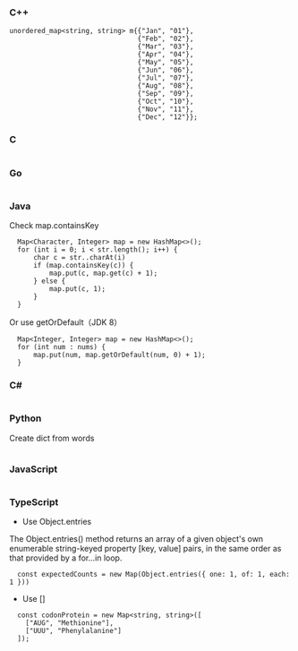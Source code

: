 ### C++
```
unordered_map<string, string> m{{"Jan", "01"},
                                {"Feb", "02"},
                                {"Mar", "03"},
                                {"Apr", "04"},
                                {"May", "05"},
                                {"Jun", "06"},
                                {"Jul", "07"},
                                {"Aug", "08"},
                                {"Sep", "09"},
                                {"Oct", "10"},
                                {"Nov", "11"},
                                {"Dec", "12"}};

```
### C
```

```

### Go
```
```
### Java
Check map.containsKey
```
  Map<Character, Integer> map = new HashMap<>();
  for (int i = 0; i < str.length(); i++) {
      char c = str..charAt(i)
      if (map.containsKey(c)) {
          map.put(c, map.get(c) + 1);
      } else {
          map.put(c, 1);
      }
  }
```
Or use getOrDefault（JDK 8）
```
  Map<Integer, Integer> map = new HashMap<>();
  for (int num : nums) {
      map.put(num, map.getOrDefault(num, 0) + 1);
  }
```

### C#
```  

```
### Python
Create dict from words
```

```


### JavaScript
```
```
### TypeScript
- Use Object.entries

The Object.entries() method returns an array of a given object's own enumerable string-keyed property [key, value] pairs, in the same order as that provided by a for...in loop. 

```
  const expectedCounts = new Map(Object.entries({ one: 1, of: 1, each: 1 }))
```
- Use []
```
  const codonProtein = new Map<string, string>([
    ["AUG", "Methionine"],
    ["UUU", "Phenylalanine"]
  ]);
```